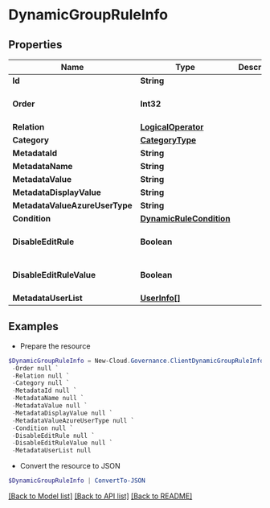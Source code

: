 # DynamicGroupRuleInfo
## Properties

Name | Type | Description | Notes
------------ | ------------- | ------------- | -------------
**Id** | **String** |  | [optional] 
**Order** | **Int32** |  | [optional] [default to 0]
**Relation** | [**LogicalOperator**](LogicalOperator.md) |  | [optional] 
**Category** | [**CategoryType**](CategoryType.md) |  | [optional] 
**MetadataId** | **String** |  | [optional] 
**MetadataName** | **String** |  | [optional] 
**MetadataValue** | **String** |  | [optional] 
**MetadataDisplayValue** | **String** |  | [optional] 
**MetadataValueAzureUserType** | **String** |  | [optional] 
**Condition** | [**DynamicRuleCondition**](DynamicRuleCondition.md) |  | [optional] 
**DisableEditRule** | **Boolean** |  | [optional] [default to $false]
**DisableEditRuleValue** | **Boolean** |  | [optional] [default to $false]
**MetadataUserList** | [**UserInfo[]**](UserInfo.md) |  | [optional] 

## Examples

- Prepare the resource
```powershell
$DynamicGroupRuleInfo = New-Cloud.Governance.ClientDynamicGroupRuleInfo  -Id null `
 -Order null `
 -Relation null `
 -Category null `
 -MetadataId null `
 -MetadataName null `
 -MetadataValue null `
 -MetadataDisplayValue null `
 -MetadataValueAzureUserType null `
 -Condition null `
 -DisableEditRule null `
 -DisableEditRuleValue null `
 -MetadataUserList null
```

- Convert the resource to JSON
```powershell
$DynamicGroupRuleInfo | ConvertTo-JSON
```

[[Back to Model list]](../README.md#documentation-for-models) [[Back to API list]](../README.md#documentation-for-api-endpoints) [[Back to README]](../README.md)

